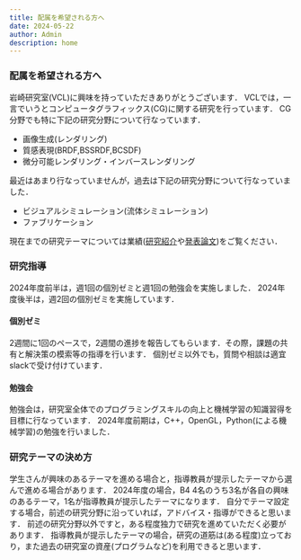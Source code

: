 ```yaml
---
title: 配属を希望される方へ
date: 2024-05-22
author: Admin
description: home
---
```


### 配属を希望される方へ
岩崎研究室(VCL)に興味を持っていただきありがとうございます．
VCLでは，一言でいうとコンピュータグラフィックス(CG)に関する研究を行っています．
CG分野でも特に下記の研究分野について行なっています．
- 画像生成(レンダリング)
- 質感表現(BRDF,BSSRDF,BCSDF)
- 微分可能レンダリング・インバースレンダリング 

最近はあまり行なっていませんが，過去は下記の研究分野について行なっていました．
- ビジュアルシミュレーション(流体シミュレーション)
- ファブリケーション

現在までの研究テーマについては業績([研究紹介](https://visualcomputing-lab.github.io/jp/projects/)や[発表論文](https://visualcomputing-lab.github.io/jp/publication/))をご覧ください．

### 研究指導
2024年度前半は，週1回の個別ゼミと週1回の勉強会を実施しました．
2024年度後半は，週2回の個別ゼミを実施しています．
#### 個別ゼミ
2週間に1回のペースで，2週間の進捗を報告してもらいます．その際，課題の共有と解決策の模索等の指導を行います．
個別ゼミ以外でも，質問や相談は適宜slackで受け付けています．
#### 勉強会
勉強会は，研究室全体でのプログラミングスキルの向上と機械学習の知識習得を目標に行なっています．
2024年度前期は，C++，OpenGL，Python(による機械学習)の勉強を行いました．

### 研究テーマの決め方
学生さんが興味のあるテーマを進める場合と，指導教員が提示したテーマから選んで進める場合があります．
2024年度の場合，B4 4名のうち3名が各自の興味のあるテーマ，1名が指導教員が提示したテーマになります．
自分でテーマ設定する場合，前述の研究分野に沿っていれば，アドバイス・指導ができると思います．
前述の研究分野以外ですと，ある程度独力で研究を進めていただく必要があります．
指導教員が提示したテーマの場合，研究の道筋は(ある程度)立っており，また過去の研究室の資産(プログラムなど)を利用できると思います．

